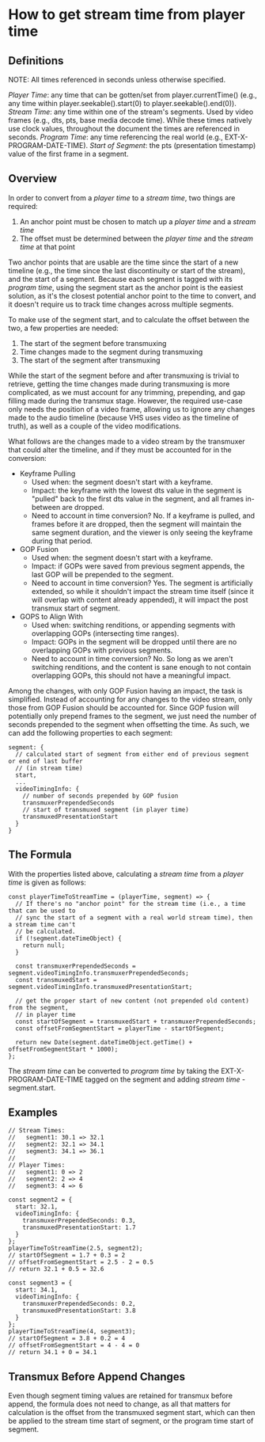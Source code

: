 # How to get stream time from player time

## Definitions

NOTE: All times referenced in seconds unless otherwise specified.

*Player Time*: any time that can be gotten/set from player.currentTime() (e.g., any time within player.seekable().start(0) to player.seekable().end(0)).
*Stream Time*: any time within one of the stream's segments. Used by video frames (e.g., dts, pts, base media decode time). While these times natively use clock values, throughout the document the times are referenced in seconds.
*Program Time*: any time referencing the real world (e.g., EXT-X-PROGRAM-DATE-TIME).
*Start of Segment*: the pts (presentation timestamp) value of the first frame in a segment.

## Overview

In order to convert from a *player time* to a *stream time*, two things are required:

1. An anchor point must be chosen to match up a *player time* and a *stream time*
1. The offset must be determined between the *player time* and the *stream time* at that point

Two anchor points that are usable are the time since the start of a new timeline (e.g., the time since the last discontinuity or start of the stream), and the start of a segment. Because each segment is tagged with its *program time*, using the segment start as the anchor point is the easiest solution, as it's the closest potential anchor point to the time to convert, and it doesn't require us to track time changes across multiple segments.

To make use of the segment start, and to calculate the offset between the two, a few properties are needed:

1. The start of the segment before transmuxing
1. Time changes made to the segment during transmuxing
1. The start of the segment after transmuxing

While the start of the segment before and after transmuxing is trivial to retrieve, getting the time changes made during transmuxing is more complicated, as we must account for any trimming, prepending, and gap filling made during the transmux stage. However, the required use-case only needs the position of a video frame, allowing us to ignore any changes made to the audio timeline (because VHS uses video as the timeline of truth), as well as a couple of the video modifications.

What follows are the changes made to a video stream by the transmuxer that could alter the timeline, and if they must be accounted for in the conversion:

* Keyframe Pulling
  * Used when: the segment doesn't start with a keyframe.
  * Impact: the keyframe with the lowest dts value in the segment is "pulled" back to the first dts value in the segment, and all frames in-between are dropped.
  * Need to account in time conversion? No. If a keyframe is pulled, and frames before it are dropped, then the segment will maintain the same segment duration, and the viewer is only seeing the keyframe during that period.
* GOP Fusion
  * Used when: the segment doesn't start with a keyframe.
  * Impact: if GOPs were saved from previous segment appends, the last GOP will be prepended to the segment.
  * Need to account in time conversion? Yes. The segment is artificially extended, so while it shouldn't impact the stream time itself (since it will overlap with content already appended), it will impact the post transmux start of segment.
* GOPS to Align With
  * Used when: switching renditions, or appending segments with overlapping GOPs (intersecting time ranges).
  * Impact: GOPs in the segment will be dropped until there are no overlapping GOPs with previous segments.
  * Need to account in time conversion? No. So long as we aren't switching renditions, and the content is sane enough to not contain overlapping GOPs, this should not have a meaningful impact.

Among the changes, with only GOP Fusion having an impact, the task is simplified. Instead of accounting for any changes to the video stream, only those from GOP Fusion should be accounted for. Since GOP fusion will potentially only prepend frames to the segment, we just need the number of seconds prepended to the segment when offsetting the time. As such, we can add the following properties to each segment:

```
segment: {
  // calculated start of segment from either end of previous segment or end of last buffer
  // (in stream time)
  start,
  ...
  videoTimingInfo: {
    // number of seconds prepended by GOP fusion
    transmuxerPrependedSeconds
    // start of transmuxed segment (in player time)
    transmuxedPresentationStart
  }
}
```

## The Formula

With the properties listed above, calculating a *stream time* from a *player time* is given as follows:

```
const playerTimeToStreamTime = (playerTime, segment) => {
  // If there's no "anchor point" for the stream time (i.e., a time that can be used to
  // sync the start of a segment with a real world stream time), then a stream time can't
  // be calculated.
  if (!segment.dateTimeObject) {
    return null;
  }

  const transmuxerPrependedSeconds = segment.videoTimingInfo.transmuxerPrependedSeconds;
  const transmuxedStart = segment.videoTimingInfo.transmuxedPresentationStart;

  // get the proper start of new content (not prepended old content) from the segment,
  // in player time
  const startOfSegment = transmuxedStart + transmuxerPrependedSeconds;
  const offsetFromSegmentStart = playerTime - startOfSegment;

  return new Date(segment.dateTimeObject.getTime() + offsetFromSegmentStart * 1000);
};
```

The *stream time* can be converted to *program time* by taking the EXT-X-PROGRAM-DATE-TIME tagged on the segment and adding *stream time* - segment.start.

## Examples

```
// Stream Times:
//   segment1: 30.1 => 32.1
//   segment2: 32.1 => 34.1
//   segment3: 34.1 => 36.1
//
// Player Times:
//   segment1: 0 => 2
//   segment2: 2 => 4
//   segment3: 4 => 6

const segment2 = {
  start: 32.1,
  videoTimingInfo: {
    transmuxerPrependedSeconds: 0.3,
    transmuxedPresentationStart: 1.7
  }
};
playerTimeToStreamTime(2.5, segment2);
// startOfSegment = 1.7 + 0.3 = 2
// offsetFromSegmentStart = 2.5 - 2 = 0.5
// return 32.1 + 0.5 = 32.6

const segment3 = {
  start: 34.1,
  videoTimingInfo: {
    transmuxerPrependedSeconds: 0.2,
    transmuxedPresentationStart: 3.8
  }
};
playerTimeToStreamTime(4, segment3);
// startOfSegment = 3.8 + 0.2 = 4
// offsetFromSegmentStart = 4 - 4 = 0
// return 34.1 + 0 = 34.1
```

## Transmux Before Append Changes

Even though segment timing values are retained for transmux before append, the formula does not need to change, as all that matters for calculation is the offset from the transmuxed segment start, which can then be applied to the stream time start of segment, or the program time start of segment.
